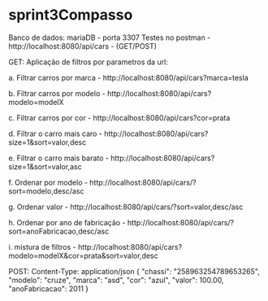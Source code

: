 # sprint3Compasso

Banco de dados: mariaDB - porta 3307
Testes no postman - http://localhost:8080/api/cars - (GET/POST)

GET:
  Aplicação de filtros por parametros da url: 

  a. Filtrar carros por marca - http://localhost:8080/api/cars?marca=tesla

  b. Filtrar carros por modelo - http://localhost:8080/api/cars?modelo=modelX

  c. Filtrar carros por cor - http://localhost:8080/api/cars?cor=prata

  d. Filtrar o carro mais caro - http://localhost:8080/api/cars?size=1&sort=valor,desc

  e. Filtrar o carro mais barato - http://localhost:8080/api/cars?size=1&sort=valor,asc

  f. Ordenar por modelo - http://localhost:8080/api/cars/?sort=modelo,desc/asc

  g. Ordenar valor - http://localhost:8080/api/cars/?sort=valor,desc/asc

  h. Ordenar por ano de fabricação - http://localhost:8080/api/cars/?sort=anoFabricacao,desc/asc

  i. mistura de filtros - http://localhost:8080/api/cars?modelo=modelX&cor=prata&sort=valor,desc

POST:
  Content-Type: application/json
  {
    "chassi": "258963254789653265",
    "modelo": "cruze",
    "marca": "asd",
    "cor": "azul",
    "valor": 100.00,
    "anoFabricacao": 2011
  }
